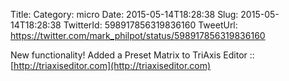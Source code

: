 Title: 
Category: micro
Date: 2015-05-14T18:28:38
Slug: 2015-05-14T18:28:38
TwitterId: 598917856319836160
TweetUrl: https://twitter.com/mark_philpot/status/598917856319836160

New functionality! Added a Preset Matrix to TriAxis Editor :: [http://triaxiseditor.com](http://triaxiseditor.com)